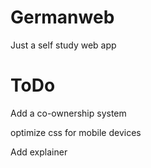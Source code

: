 # Germanweb
Just a self study web app

# ToDo
Add a co-ownership system

optimize css for mobile devices

Add explainer